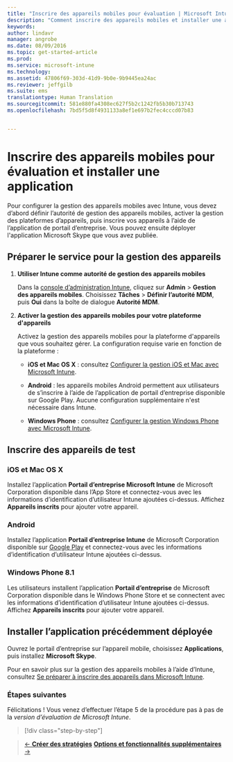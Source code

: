 ```yaml
---
title: "Inscrire des appareils mobiles pour évaluation | Microsoft Intune"
description: "Comment inscrire des appareils mobiles et installer une application lorsque vous vous inscrivez à un essai gratuit d’Intune de 30 jours"
keywords: 
author: lindavr
manager: angrobe
ms.date: 08/09/2016
ms.topic: get-started-article
ms.prod: 
ms.service: microsoft-intune
ms.technology: 
ms.assetid: 47806f69-303d-41d9-9b0e-9b9445ea24ac
ms.reviewer: jeffgilb
ms.suite: ems
translationtype: Human Translation
ms.sourcegitcommit: 581e880fa4308ec627f5b2c1242fb5b30b713743
ms.openlocfilehash: 7bd5f5d8f4931133a8ef1e697b2fec4cccd07b83


---
```


# Inscrire des appareils mobiles pour évaluation et installer une application
Pour configurer la gestion des appareils mobiles avec Intune, vous devez d’abord définir l’autorité de gestion des appareils mobiles, activer la gestion des plateformes d’appareils, puis inscrire vos appareils à l’aide de l’application de portail d’entreprise. Vous pouvez ensuite déployer l'application Microsoft Skype que vous avez publiée.

## Préparer le service pour la gestion des appareils

1.  **Utiliser Intune comme autorité de gestion des appareils mobiles**

    Dans la [console d’administration Intune](https://manage.microsoft.com/), cliquez sur **Admin** &gt; **Gestion des appareils mobiles**. Choisissez **Tâches** > **Définir l’autorité MDM**, puis **Oui** dans la boîte de dialogue **Autorité MDM**.

2.  **Activer la gestion des appareils mobiles pour votre plateforme d'appareils**

    Activez la gestion des appareils mobiles pour la plateforme d'appareils que vous souhaitez gérer. La configuration requise varie en fonction de la plateforme :

    -   **iOS et Mac OS X** : consultez [Configurer la gestion iOS et Mac avec Microsoft Intune](/Intune/Deploy-Use/set-up-ios-and-mac-management-with-microsoft-intune).

    -   **Android** : les appareils mobiles Android permettent aux utilisateurs de s’inscrire à l’aide de l’application de portail d’entreprise disponible sur Google Play. Aucune configuration supplémentaire n'est nécessaire dans Intune.

    -   **Windows Phone** : consultez [Configurer la gestion Windows Phone avec Microsoft Intune](/Intune/Deploy-Use/set-up-windows-phone-management-with-microsoft-intune).

## Inscrire des appareils de test

### iOS et Mac OS X
Installez l’application **Portail d’entreprise Microsoft Intune** de Microsoft Corporation disponible dans l’App Store et connectez-vous avec les informations d’identification d’utilisateur Intune ajoutées ci-dessus. Affichez **Appareils inscrits** pour ajouter votre appareil.

### Android
Installez l’application **Portail d’entreprise Intune** de Microsoft Corporation disponible sur [Google Play](http://go.microsoft.com/fwlink/p/?LinkId=386612) et connectez-vous avec les informations d’identification d’utilisateur Intune ajoutées ci-dessus.

### Windows Phone 8.1
Les utilisateurs installent l’application **Portail d’entreprise** de Microsoft Corporation disponible dans le Windows Phone Store et se connectent avec les informations d’identification d’utilisateur Intune ajoutées ci-dessus.  Affichez **Appareils inscrits** pour ajouter votre appareil.

## Installer l’application précédemment déployée
Ouvrez le portail d’entreprise sur l’appareil mobile, choisissez **Applications**, puis installez **Microsoft Skype**.

Pour en savoir plus sur la gestion des appareils mobiles à l’aide d’Intune, consultez [Se préparer à inscrire des appareils dans Microsoft Intune](/Intune/deploy-use/prerequisites-for-enrollment).

### Étapes suivantes
Félicitations ! Vous venez d’effectuer l’étape 5 de la procédure pas à pas de la *version d’évaluation de Microsoft Intune*.

>[!div class="step-by-step"]

>[&larr; **Créer des stratégies**](.\get-started-with-a-30-day-trial-of-microsoft-intune-step-4.md)     [**Options et fonctionnalités supplémentaires** &rarr;](.\get-started-with-a-30-day-trial-of-microsoft-intune-step-6.md)  



<!--HONumber=Oct16_HO2-->


